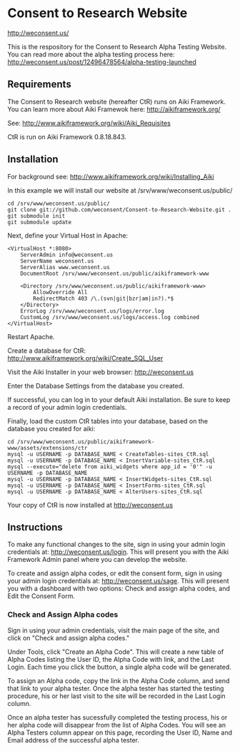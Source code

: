 Consent to Research Website
===========================

http://weconsent.us/

This is the respository for the Consent to Research Alpha Testing Website. You can read more about the alpha testing process here: http://weconsent.us/post/12496478564/alpha-testing-launched

Requirements
------------

The Consent to Research website (hereafter CtR) runs on Aiki Framework. You can learn more about Aiki Framewok here: http://aikiframework.org/

See: http://www.aikiframework.org/wiki/Aiki_Requisites

CtR is run on Aiki Framework 0.8.18.843.

Installation
------------

For background see: http://www.aikiframework.org/wiki/Installing_Aiki

In this example we will install our website at /srv/www/weconsent.us/public/

    cd /srv/www/weconsent.us/public/
    git clone git://github.com/weconsent/Consent-to-Research-Website.git .
    git submodule init
    git submodule update
 
Next, define your Virtual Host in Apache:

    <VirtualHost *:8080>
        ServerAdmin info@weconsent.us
        ServerName weconsent.us
        ServerAlias www.weconsent.us
        DocumentRoot /srv/www/weconsent.us/public/aikiframework-www
        
        <Directory /srv/www/weconsent.us/public/aikiframework-www>
            AllowOverride All
            RedirectMatch 403 /\.(svn|git|bzr|am|in?).*$
        </Directory>
        ErrorLog /srv/www/weconsent.us/logs/error.log
        CustomLog /srv/www/weconsent.us/logs/access.log combined
    </VirtualHost>
    
Restart Apache.

Create a database for CtR: http://www.aikiframework.org/wiki/Create_SQL_User

Visit the Aiki Installer in your web browser: http://weconsent.us

Enter the Database Settings from the database you created.

If successful, you can log in to your default Aiki installation. Be sure to keep a record of your admin login credentials.

Finally, load the custom CtR tables into your database, based on the database you created for aiki:

    cd /srv/www/weconsent.us/public/aikiframework-www/assets/extensions/ctr
    mysql -u USERNAME -p DATABASE_NAME < CreateTables-sites_CtR.sql
    mysql -u USERNAME -p DATABASE_NAME < InsertVariable-sites_CtR.sql
    mysql --execute="delete from aiki_widgets where app_id = '0'" -u USERNAME -p DATABASE_NAME
    mysql -u USERNAME -p DATABASE_NAME < InsertWidgets-sites_CtR.sql
    mysql -u USERNAME -p DATABASE_NAME < InsertForms-sites_CtR.sql
    mysql -u USERNAME -p DATABASE_NAME < AlterUsers-sites_CtR.sql
    
Your copy of CtR is now installed at http://weconsent.us

Instructions
------------

To make any functional changes to the site, sign in using your admin login credentials at: http://weconsent.us/login. This will present you with the Aiki Framework Admin panel where you can develop the website.

To create and assign alpha codes, or edit the consent form, sign in using your admin login credentials at: http://weconsent.us/sage. This will present you with a dashboard with two options: Check and assign alpha codes, and Edit the Consent Form.

### Check and Assign Alpha codes

Sign in using your admin credentials, visit the main page of the site, and click on "Check and assign alpha codes."

Under Tools, click "Create an Alpha Code". This will create a new table of Alpha Codes listing the User ID, the Alpha Code with link, and the Last Login. Each time you click the button, a single alpha code will be generated.

To assign an Alpha code, copy the link in the Alpha Code column, and send that link to your alpha tester. Once the alpha tester has started the testing procedure, his or her last visit to the site will be recorded in the Last Login column.

Once an alpha tester has sucessfully completed the testing process, his or her alpha code will disappear from the list of Alpha Codes. You will see an Alpha Testers column appear on this page, recording the User ID, Name and Email address of the successful alpha tester.
